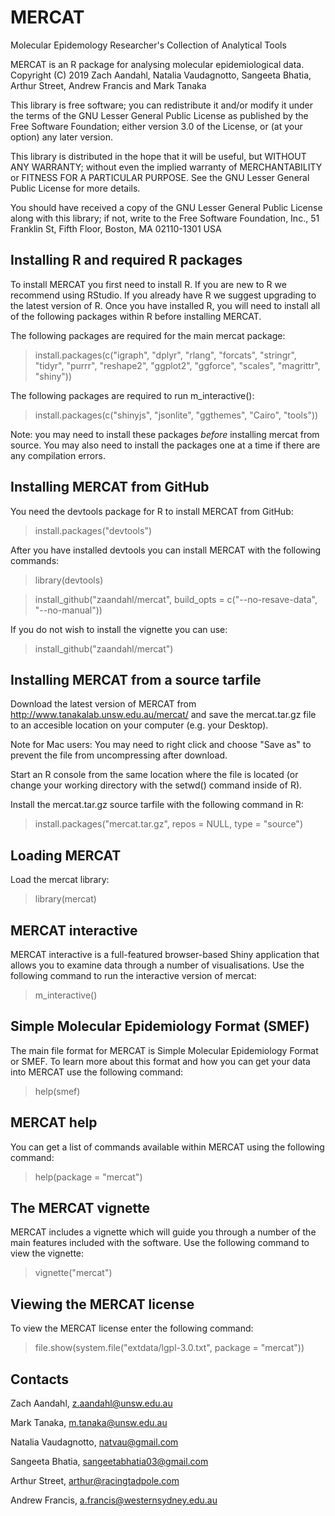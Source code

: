# MERCAT
Molecular Epidemology Researcher's Collection of Analytical Tools

MERCAT is an R package for analysing molecular epidemiological data. 
Copyright (C) 2019 Zach Aandahl, Natalia Vaudagnotto, Sangeeta Bhatia,
Arthur Street, Andrew Francis and Mark Tanaka

This library is free software; you can redistribute it and/or
modify it under the terms of the GNU Lesser General Public
License as published by the Free Software Foundation; either
version 3.0 of the License, or (at your option) any later version.

This library is distributed in the hope that it will be useful,
but WITHOUT ANY WARRANTY; without even the implied warranty of
MERCHANTABILITY or FITNESS FOR A PARTICULAR PURPOSE.  See the GNU
Lesser General Public License for more details.

You should have received a copy of the GNU Lesser General Public
License along with this library; if not, write to the Free Software
Foundation, Inc., 51 Franklin St, Fifth Floor, Boston, MA  02110-1301  USA


## Installing R and required R packages
To install MERCAT you first need to install R. If you are new to R we recommend 
using RStudio. If you already have R we suggest upgrading to the latest version
of R. Once you have installed R, you will need to install all of the following
packages within R before installing MERCAT. 

The following packages are required for the main mercat package:
> install.packages(c("igraph", "dplyr", "rlang", "forcats", "stringr", "tidyr", "purrr", "reshape2", "ggplot2", "ggforce", "scales", "magrittr", "shiny"))

The following packages are required to run m_interactive():
> install.packages(c("shinyjs", "jsonlite", "ggthemes", "Cairo", "tools"))

Note: you may need to install these packages *before* installing mercat from 
source. You may also need to install the packages one at a time if there are 
any compilation errors. 


## Installing MERCAT from GitHub
You need the devtools package for R to install MERCAT from GitHub:
> install.packages("devtools")

After you have installed devtools you can install MERCAT with the following 
commands:
> library(devtools)

> install_github("zaandahl/mercat", build_opts = c("--no-resave-data", "--no-manual"))

If you do not wish to install the vignette you can use:
> install_github("zaandahl/mercat")

## Installing MERCAT from a source tarfile
Download the latest version of MERCAT from http://www.tanakalab.unsw.edu.au/mercat/
and save the mercat.tar.gz file to an accesible location on your computer (e.g. your Desktop).

Note for Mac users: You may need to right click and choose "Save as" to prevent the
file from uncompressing after download. 

Start an R console from the same location where the file is located (or change your working 
directory with the setwd() command inside of R).

Install the mercat.tar.gz source tarfile with the following command in R:
> install.packages("mercat.tar.gz", repos = NULL, type = "source")


## Loading MERCAT
Load the mercat library:
> library(mercat)

## MERCAT interactive
MERCAT interactive is a full-featured browser-based Shiny application that 
allows you to examine data through a number of visualisations. Use the following 
command to run the interactive version of mercat:
> m_interactive()

## Simple Molecular Epidemiology Format (SMEF)
The main file format for MERCAT is Simple Molecular Epidemiology Format or
SMEF. To learn more about this format and how you can get your data into 
MERCAT use the following command:
> help(smef)

## MERCAT help
You can get a list of commands available within MERCAT using the following command:
> help(package = "mercat")

## The MERCAT vignette
MERCAT includes a vignette which will guide you through a number of the main
features included with the software. Use the following command to view the
vignette:
> vignette("mercat")

## Viewing the MERCAT license
To view the MERCAT license enter the following command:
> file.show(system.file("extdata/lgpl-3.0.txt", package = "mercat"))

## Contacts
Zach Aandahl, z.aandahl@unsw.edu.au

Mark Tanaka, m.tanaka@unsw.edu.au

Natalia Vaudagnotto, natvau@gmail.com

Sangeeta Bhatia, sangeetabhatia03@gmail.com

Arthur Street, arthur@racingtadpole.com 

Andrew Francis, a.francis@westernsydney.edu.au

